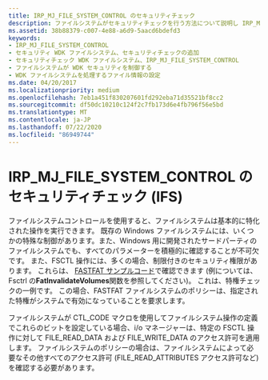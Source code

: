 ```yaml
---
title: IRP_MJ_FILE_SYSTEM_CONTROL のセキュリティチェック
description: ファイルシステムがセキュリティチェックを行う方法について説明し IRP_MJ_FILE_SYSTEM_CONTROL
ms.assetid: 38b88379-c007-4e88-a6d9-5aacd6bdefd3
keywords:
- IRP_MJ_FILE_SYSTEM_CONTROL
- セキュリティ WDK ファイルシステム、セキュリティチェックの追加
- セキュリティチェック WDK ファイルシステム、IRP_MJ_FILE_SYSTEM_CONTROL
- ファイルシステムが WDK セキュリティを制御する
- WDK ファイルシステムを処理するファイル情報の設定
ms.date: 04/20/2017
ms.localizationpriority: medium
ms.openlocfilehash: 7eb1a451f830207601fd292eba71d35521bf8cc2
ms.sourcegitcommit: df50dc10210c124f2c7fb173d6e4fb796f56e5bd
ms.translationtype: MT
ms.contentlocale: ja-JP
ms.lasthandoff: 07/22/2020
ms.locfileid: "86949744"
---
```

# <a name="security-checks-on-irp_mj_file_system_control-ifs"></a>IRP_MJ_FILE_SYSTEM_CONTROL のセキュリティチェック (IFS)

ファイルシステムコントロールを使用すると、ファイルシステムは基本的に特化された操作を実行できます。 既存の Windows ファイルシステムには、いくつかの特殊な制御があります。また、Windows 用に開発されたサードパーティのファイルシステムでも、すべてのパラメーターを積極的に確認することが不可欠です。 また、FSCTL 操作には、多くの場合、制限付きのセキュリティ権限があります。 これらは、 [FASTFAT サンプルコード](https://docs.microsoft.com/samples/microsoft/windows-driver-samples/fastfat-file-system-driver/)で確認できます (例については、Fsctrl の**FatInvalidateVolumes**関数を参照してください)。 これは、特権チェックの一例です。 この場合、FASTFAT ファイルシステムのポリシーは、指定された特権がシステムで有効になっていることを要求します。

ファイルシステムが CTL_CODE マクロを使用してファイルシステム操作の定義でこれらのビットを設定している場合、i/o マネージャーは、特定の FSCTL 操作に対して FILE_READ_DATA および FILE_WRITE_DATA のアクセス許可を適用します。 ファイルシステムのポリシーの場合は、ファイルシステムによって必要なその他すべてのアクセス許可 (FILE_READ_ATTRIBUTES アクセス許可など) を確認する必要があります。
